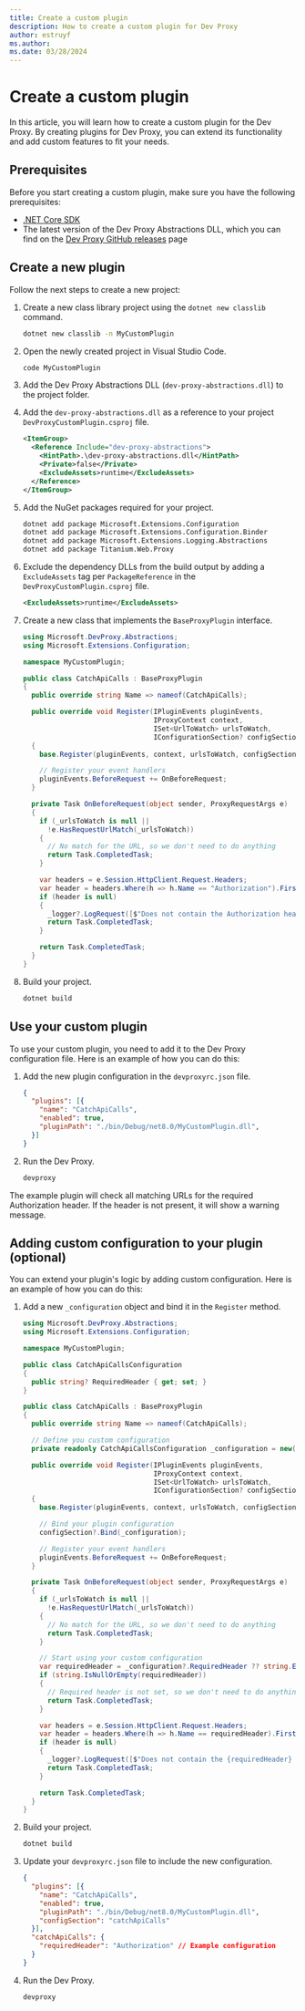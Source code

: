 ```yaml
---
title: Create a custom plugin
description: How to create a custom plugin for Dev Proxy
author: estruyf
ms.author: 
ms.date: 03/28/2024
---
```


# Create a custom plugin

In this article, you will learn how to create a custom plugin for the Dev Proxy. By creating plugins for Dev Proxy, you can extend its functionality and add custom features to fit your needs.

## Prerequisites

Before you start creating a custom plugin, make sure you have the following prerequisites:

- [.NET Core SDK](https://dotnet.microsoft.com/download)
- The latest version of the Dev Proxy Abstractions DLL, which you can find on the [Dev Proxy GitHub releases](https://github.com/microsoft/dev-proxy/releases) page

## Create a new plugin

Follow the next steps to create a new project:

1. Create a new class library project using the `dotnet new classlib` command.

    ```bash
    dotnet new classlib -n MyCustomPlugin
    ```

1. Open the newly created project in Visual Studio Code.

    ```bash
    code MyCustomPlugin
    ```

1. Add the Dev Proxy Abstractions DLL (`dev-proxy-abstractions.dll`) to the project folder.
1. Add the `dev-proxy-abstractions.dll` as a reference to your project `DevProxyCustomPlugin.csproj` file.

    ```xml
    <ItemGroup>
      <Reference Include="dev-proxy-abstractions">
        <HintPath>.\dev-proxy-abstractions.dll</HintPath>
        <Private>false</Private>
        <ExcludeAssets>runtime</ExcludeAssets>
      </Reference>
    </ItemGroup>
    ```

1. Add the NuGet packages required for your project.

    ```bash
    dotnet add package Microsoft.Extensions.Configuration
    dotnet add package Microsoft.Extensions.Configuration.Binder
    dotnet add package Microsoft.Extensions.Logging.Abstractions
    dotnet add package Titanium.Web.Proxy
    ```

1. Exclude the dependency DLLs from the build output by adding a `ExcludeAssets` tag per `PackageReference` in the `DevProxyCustomPlugin.csproj` file.

    ```xml
    <ExcludeAssets>runtime</ExcludeAssets>
    ```

1. Create a new class that implements the `BaseProxyPlugin` interface.

    ```csharp
    using Microsoft.DevProxy.Abstractions;
    using Microsoft.Extensions.Configuration;

    namespace MyCustomPlugin;

    public class CatchApiCalls : BaseProxyPlugin
    {
      public override string Name => nameof(CatchApiCalls);

      public override void Register(IPluginEvents pluginEvents,
                                    IProxyContext context,
                                    ISet<UrlToWatch> urlsToWatch,
                                    IConfigurationSection? configSection = null)
      {
        base.Register(pluginEvents, context, urlsToWatch, configSection);

        // Register your event handlers
        pluginEvents.BeforeRequest += OnBeforeRequest;
      }

      private Task OnBeforeRequest(object sender, ProxyRequestArgs e)
      {
        if (_urlsToWatch is null ||
          !e.HasRequestUrlMatch(_urlsToWatch))
        {
          // No match for the URL, so we don't need to do anything
          return Task.CompletedTask;
        }

        var headers = e.Session.HttpClient.Request.Headers;
        var header = headers.Where(h => h.Name == "Authorization").FirstOrDefault();
        if (header is null)
        {
          _logger?.LogRequest([$"Does not contain the Authorization header"], MessageType.Warning);
          return Task.CompletedTask;
        }

        return Task.CompletedTask;
      }
    }
    ```

1. Build your project.

    ```bash
    dotnet build
    ```

## Use your custom plugin

To use your custom plugin, you need to add it to the Dev Proxy configuration file. Here is an example of how you can do this:

1. Add the new plugin configuration in the `devproxyrc.json` file.

    ```json
    {
      "plugins": [{
        "name": "CatchApiCalls",
        "enabled": true,
        "pluginPath": "./bin/Debug/net8.0/MyCustomPlugin.dll",
      }]
    }
    ```

1. Run the Dev Proxy.

    ```bash
    devproxy
    ```

The example plugin will check all matching URLs for the required Authorization header. If the header is not present, it will show a warning message.

## Adding custom configuration to your plugin (optional)

You can extend your plugin's logic by adding custom configuration. Here is an example of how you can do this:

1. Add a new `_configuration` object and bind it in the `Register` method.

    ```csharp
    using Microsoft.DevProxy.Abstractions;
    using Microsoft.Extensions.Configuration;

    namespace MyCustomPlugin;

    public class CatchApiCallsConfiguration
    {
      public string? RequiredHeader { get; set; }
    }

    public class CatchApiCalls : BaseProxyPlugin
    {
      public override string Name => nameof(CatchApiCalls);

      // Define you custom configuration
      private readonly CatchApiCallsConfiguration _configuration = new();

      public override void Register(IPluginEvents pluginEvents,
                                    IProxyContext context,
                                    ISet<UrlToWatch> urlsToWatch,
                                    IConfigurationSection? configSection = null)
      {
        base.Register(pluginEvents, context, urlsToWatch, configSection);

        // Bind your plugin configuration
        configSection?.Bind(_configuration);

        // Register your event handlers
        pluginEvents.BeforeRequest += OnBeforeRequest;
      }

      private Task OnBeforeRequest(object sender, ProxyRequestArgs e)
      {
        if (_urlsToWatch is null ||
          !e.HasRequestUrlMatch(_urlsToWatch))
        {
          // No match for the URL, so we don't need to do anything
          return Task.CompletedTask;
        }

        // Start using your custom configuration
        var requiredHeader = _configuration?.RequiredHeader ?? string.Empty;
        if (string.IsNullOrEmpty(requiredHeader))
        {
          // Required header is not set, so we don't need to do anything
          return Task.CompletedTask;
        }

        var headers = e.Session.HttpClient.Request.Headers;
        var header = headers.Where(h => h.Name == requiredHeader).FirstOrDefault();
        if (header is null)
        {
          _logger?.LogRequest([$"Does not contain the {requiredHeader} header"], MessageType.Warning);
          return Task.CompletedTask;
        }

        return Task.CompletedTask;
      }
    }
    ```

1. Build your project.

    ```bash
    dotnet build
    ```
  
1. Update your `devproxyrc.json` file to include the new configuration.

    ```json
    {
      "plugins": [{
        "name": "CatchApiCalls",
        "enabled": true,
        "pluginPath": "./bin/Debug/net8.0/MyCustomPlugin.dll",
        "configSection": "catchApiCalls"
      }],
      "catchApiCalls": {
        "requiredHeader": "Authorization" // Example configuration
      }
    }
    ```

1. Run the Dev Proxy.

    ```bash
    devproxy
    ```
